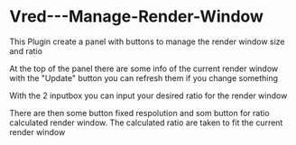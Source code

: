 # Vred---Manage-Render-Window
This Plugin create a panel with buttons to manage the render window size and ratio

At the top of the panel there are some info of the current render window
with the "Update" button you can refresh them if you change something

With the 2 inputbox you can input your desired ratio for the render window

There are then some button fixed respolution and som button for ratio calculated render window.
The calculated ratio are taken to fit the current render window

